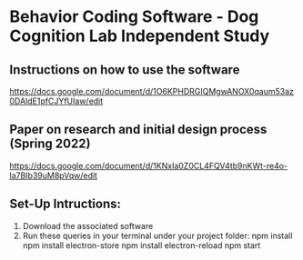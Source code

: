 # Behavior Coding Software - Dog Cognition Lab Independent Study

## Instructions on how to use the software
https://docs.google.com/document/d/1O6KPHDRGIQMgwANOX0qaum53az0DAldE1pfCJYfUIaw/edit

## Paper on research and initial design process (Spring 2022)
https://docs.google.com/document/d/1KNxIa0Z0CL4FQV4tb9nKWt-re4o-la7BIb39uM8pVqw/edit

## Set-Up Intructions:

1) Download the associated software
2) Run these queries in your terminal under your project folder: 
npm install
npm install electron-store
npm install electron-reload
npm start

